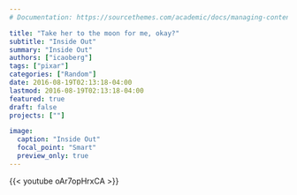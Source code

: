 ```yaml
---
# Documentation: https://sourcethemes.com/academic/docs/managing-content/

title: "Take her to the moon for me, okay?"
subtitle: "Inside Out"
summary: "Inside Out"
authors: ["icaoberg"]
tags: ["pixar"]
categories: ["Random"]
date: 2016-08-19T02:13:18-04:00
lastmod: 2016-08-19T02:13:18-04:00
featured: true
draft: false
projects: [""]

image:
  caption: "Inside Out"
  focal_point: "Smart"
  preview_only: true 
---
```


{{< youtube oAr7opHrxCA >}}
